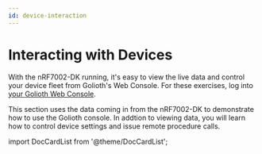 ```yaml
---
id: device-interaction
---
```


# Interacting with Devices

With the nRF7002-DK running, it's easy to view the live data and control your
device fleet from Golioth's Web Console. For these exercises, log into [your
Golioth Web Console](https://console.golioth.io).

This section uses the data coming in from the nRF7002-DK to demonstrate how to
use the Golioth console. In addtion to viewing data, you will learn how to
control device settings and issue remote procedure calls.

import DocCardList from '@theme/DocCardList';

<DocCardList />
